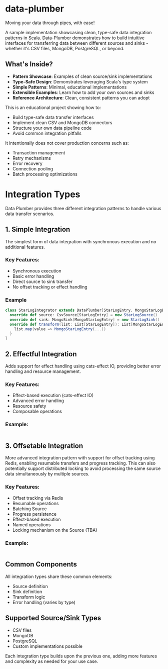 # data-plumber
Moving your data through pipes, with ease!


A sample implementation showcasing clean, type-safe data integration patterns in Scala. Data-Plumber demonstrates how to build intuitive interfaces for transferring data between different sources and sinks - whether it's CSV files, MongoDB, PostgreSQL, or beyond.

## What's Inside?

- **Pattern Showcase**: Examples of clean source/sink implementations
- **Type-Safe Design**: Demonstrates leveraging Scala's type system
- **Simple Patterns**: Minimal, educational implementations
- **Extensible Examples**: Learn how to add your own sources and sinks
- **Reference Architecture**: Clean, consistent patterns you can adopt

This is an educational project showing how to:
- Build type-safe data transfer interfaces
- Implement clean CSV and MongoDB connectors
- Structure your own data pipeline code
- Avoid common integration pitfalls


It intentionally does not cover production concerns such as:
- Transaction management
- Retry mechanisms
- Error recovery
- Connection pooling
- Batch processing optimizations


# Integration Types
Data Plumber provides three different integration patterns to handle various data transfer scenarios.

## 1. Simple Integration

The simplest form of data integration with synchronous execution and no additional features.

### Key Features:
- Synchronous execution
- Basic error handling
- Direct source to sink transfer
- No offset tracking or effect handling

### Example
```scala
class StarLogIntegrator extends DataPlumber[StarLogEntry, MongoStarLogEntry] {
  override def source: CsvSource[StarLogEntry] = new StarLogSource()
  override def sink: MongoSink[MongoStarLogEntry] = new StarLogSink()
  override def transform(list: List[StarLogEntry]): List[MongoStarLogEntry] = {
    list.map(value => MongoStarLogEntry(...))
  }
}
```


## 2. Effectful Integration

Adds support for effect handling using cats-effect IO, providing better error handling and resource management.

### Key Features:
- Effect-based execution (cats-effect IO)
- Advanced error handling
- Resource safety
- Composable operations

### Example:
```scala

```


## 3. Offsetable Integration

More advanced integration pattern with support for offset tracking using Redis, enabling resumable transfers and progress tracking. This can also potentially support distributed locking to avoid processing the same source data simultaneously by multiple sources.

### Key Features:
- Offset tracking via Redis
- Resumable operations
- Batching Source
- Progress persistence
- Effect-based execution
- Named operations
- Locking mechanism on the Source (TBA)

### Example:
```scala
```


## Common Components

All integration types share these common elements:
- Source definition
- Sink definition
- Transform logic
- Error handling (varies by type)

## Supported Source/Sink Types
- CSV files
- MongoDB
- PostgreSQL
- Custom implementations possible

Each integration type builds upon the previous one, adding more features and complexity as needed for your use case.

